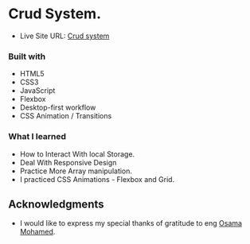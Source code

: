 # Crud System.

- Live Site URL: [Crud system](https://flavasava2022.github.io/Crud-System/)


### Built with

- HTML5
- CSS3
- JavaScript
- Flexbox
- Desktop-first workflow
- CSS Animation / Transitions



### What I learned

- How to Interact With local Storage.
- Deal With Responsive Design
- Practice More Array manipulation.
- I practiced CSS Animations - Flexbox and Grid.


## Acknowledgments
- I would like to express my special thanks of gratitude to eng [Osama Mohamed](https://github.com/OsamaElzero).

